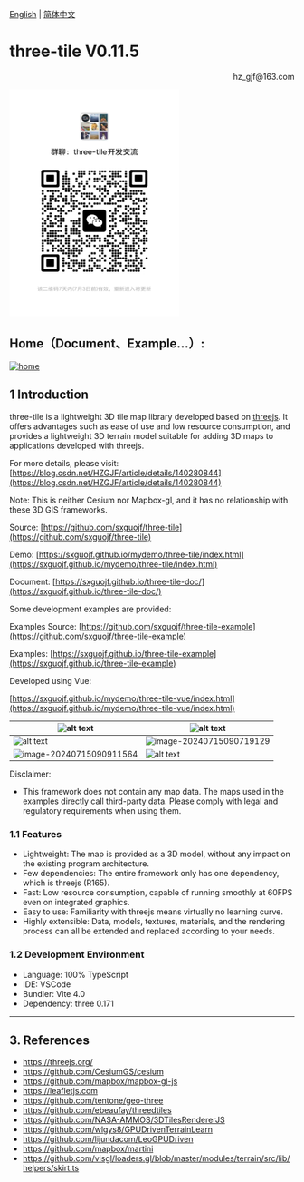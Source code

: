[English](README.md) | [简体中文](README_CN.md)

# **three-tile V0.11.5**

<p align='right'>hz_gjf@163.com</p>

<img src="./images/wechat.jpg" width = 300 height = 400>

## Home（Document、Example...）:

[![home](./images/home.png)](https://sxguojf.github.io/three-tile-doc/)

## 1 Introduction

three-tile is a lightweight 3D tile map library developed based on [threejs](https://threejs.org/). It offers advantages such as ease of use and low resource consumption, and provides a lightweight 3D terrain model suitable for adding 3D maps to applications developed with threejs.

For more details, please visit: [https://blog.csdn.net/HZGJF/article/details/140280844](https://blog.csdn.net/HZGJF/article/details/140280844)

Note: This is neither Cesium nor Mapbox-gl, and it has no relationship with these 3D GIS frameworks.

Source: [https://github.com/sxguojf/three-tile](https://github.com/sxguojf/three-tile)

Demo: [https://sxguojf.github.io/mydemo/three-tile/index.html](https://sxguojf.github.io/mydemo/three-tile/index.html)

Document: [https://sxguojf.github.io/three-tile-doc/](https://sxguojf.github.io/three-tile-doc/)

Some development examples are provided:

Examples Source: [https://github.com/sxguojf/three-tile-example](https://github.com/sxguojf/three-tile-example)

Examples: [https://sxguojf.github.io/three-tile-example](https://sxguojf.github.io/three-tile-example)

Developed using Vue:

[https://sxguojf.github.io/mydemo/three-tile-vue/index.html](https://sxguojf.github.io/mydemo/three-tile-vue/index.html)

| ![alt text](images/image-3.png)                                | ![alt text](images/image-4.png)                                |
| -------------------------------------------------------------- | -------------------------------------------------------------- |
| ![alt text](images/image-2.png)                                | ![image-20240715090719129](images/image-20240715090719129.png) |
| ![image-20240715090911564](images/image-20240715090911564.png) | ![alt text](images/image-1.png)                                |

Disclaimer:

- This framework does not contain any map data. The maps used in the examples directly call third-party data. Please comply with legal and regulatory requirements when using them.

### 1.1 Features

- Lightweight: The map is provided as a 3D model, without any impact on the existing program architecture.
- Few dependencies: The entire framework only has one dependency, which is threejs (R165).
- Fast: Low resource consumption, capable of running smoothly at 60FPS even on integrated graphics.
- Easy to use: Familiarity with threejs means virtually no learning curve.
- Highly extensible: Data, models, textures, materials, and the rendering process can all be extended and replaced according to your needs.

### 1.2 Development Environment

- Language: 100% TypeScript
- IDE: VSCode
- Bundler: Vite 4.0
- Dependency: three 0.171

---

## 3. References

- https://threejs.org/
- https://github.com/CesiumGS/cesium
- https://github.com/mapbox/mapbox-gl-js
- https://leafletjs.com
- https://github.com/tentone/geo-three
- https://github.com/ebeaufay/threedtiles
- https://github.com/NASA-AMMOS/3DTilesRendererJS
- https://github.com/wlgys8/GPUDrivenTerrainLearn
- https://github.com/lijundacom/LeoGPUDriven
- https://github.com/mapbox/martini
- https://github.com/visgl/loaders.gl/blob/master/modules/terrain/src/lib/helpers/skirt.ts
